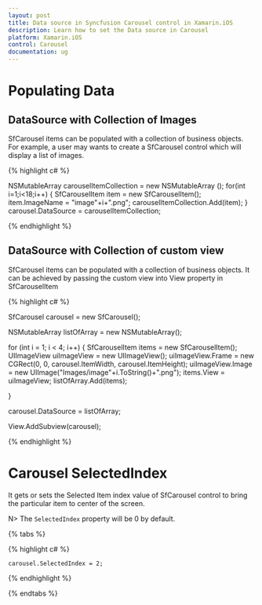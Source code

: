 ```yaml
---
layout: post
title: Data source in Syncfusion Carousel control in Xamarin.iOS
description: Learn how to set the Data source in Carousel 
platform: Xamarin.iOS
control: Carousel
documentation: ug
---
```


# Populating Data

## DataSource with Collection of Images

SfCarousel items can be populated with a collection of business objects. For example, a user may wants to create a SfCarousel control which will display a list of images.

{% highlight c# %}

NSMutableArray<SfCarouselItem> carouselItemCollection = new NSMutableArray<SfCarouselItem> ();
for(int i=1;i<18;i++)
{
	SfCarouselItem item = new SfCarouselItem();
	item.ImageName = "image"+i+".png";
	carouselItemCollection.Add(item);
}
carousel.DataSource = carouselItemCollection;
	
{% endhighlight %}

## DataSource with Collection of custom view

SfCarousel items can be populated with a collection of business objects. It can be achieved by passing the custom view into View property in SfCarouselItem

{% highlight c# %}


SfCarousel carousel = new SfCarousel();

NSMutableArray<SfCarouselItem> listOfArray = new NSMutableArray<SfCarouselItem>();

for (int i = 1; i < 4; i++)
{
	SfCarouselItem items = new SfCarouselItem();
	UIImageView uiImageView = new UIImageView();
	uiImageView.Frame = new CGRect(0, 0, carousel.ItemWidth, carousel.ItemHeight);
	uiImageView.Image = new UIImage("Images/image"+i.ToString()+".png");
	items.View = uiImageView;
	listOfArray.Add(items);

}

carousel.DataSource = listOfArray;

View.AddSubview(carousel);


{% endhighlight %}

# Carousel SelectedIndex

It gets or sets the Selected Item index value of SfCarousel control to bring the particular item to center of the screen.

N> The `SelectedIndex` property will be 0 by default.

{% tabs %}

{% highlight c# %}

	carousel.SelectedIndex = 2;

{% endhighlight %}

{% endtabs %}

